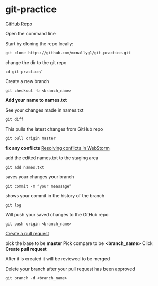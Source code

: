 # git-practice

[GitHub Repo](https://github.com/mcnallyg1/git-practice)

Open the command line 

Start by cloning the repo locally:
```
git clone https://github.com/mcnallyg1/git-practice.git
```
change the dir to the git repo
```
cd git-practice/
```

Create a new branch
```
git checkout -b <branch_name>
```

**Add your name to names.txt**

See your changes made  in names.txt
```
git diff
```

This pulls the latest changes from GitHub repo 
```
git pull origin master
```

**fix any conflicts**
[Resolving conflicts in WebStorm](https://www.jetbrains.com/help/webstorm/resolving-conflicts.html)

add the edited names.txt to the staging area
```
git add names.txt
```

saves your changes your branch
```
git commit -m “your meassage”
```

shows your commit in the history of the branch
```
git log
```

Will push your saved changes to the GitHub repo
```
git push origin <branch_name>
```

[Create a pull request](https://github.com/mcnallyg1/git-practice/compare)

pick the base to be **master**
Pick compare to be **<branch_name>**
Click **Create pull request**

After it is created it will be reviewed to be merged

Delete your branch after your pull request has been approved
```
git branch -d <branch_name>
```